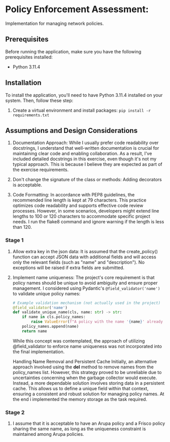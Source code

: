 # Policy Enforcement Assessment:

Implementation for managing network policies.

## Prerequisites

Before running the application, make sure you have the following prerequisites installed:
- Python 3.11.4
## Installation

To install the application, you'll need to have Python 3.11.4 installed on your system. Then, follow these step:
1. Create a virtual environment and install packages: `pip install -r requirements.txt`


## Assumptions and Design Considerations

1. Documentation Approach:
While I usually prefer code readability over docstrings,
I understand that well-written documentation is crucial for maintaining clear code and enabling collaboration. 
As a result, I've included detailed docstrings in this exercise, 
even though it's not my typical approach. 
This is because I believe they are expected as part of the exercise requirements.

2. Don't change the signature of the class or methods:
Adding decorators is acceptable.

3. Code Formatting: 
In accordance with PEP8 guidelines, the recommended line length is kept at 79 characters. This practice optimizes code
readability and supports effective code review processes. However, in some scenarios, developers might extend line 
lengths to 100 or 120 characters to accommodate specific project needs. 
I run the flake8 command and ignore warning if the length is less than 120.



### Stage 1

1. Allow extra key in the json data:
It is assumed that the create_policy() function can accept JSON data with additional fields and will access only
the relevant fields (such as "name" and "description"). No exceptions will be raised if extra fields are submitted.


2. Implement name uniqueness:
The project's core requirement is that policy names should be unique to avoid ambiguity and ensure proper management.
I considered using Pydantic's `@field_validator('name')` to validate unique policy names: 
    ```python
    # Example validation mechanism (not actually used in the project)
    @field_validator('name')
    def validate_unique_name(cls, name: str) -> str:
        if name in cls.policy_names:
            raise ValueError(f"A policy with the name '{name}' already exists. Please choose a unique name.")
        policy_names.append(name)
        return name
    ```

    While this concept was contemplated, the approach of utilizing @field_validator to enforce name uniqueness was not incorporated into the final implementation.
    
    Handling Name Removal and Persistent Cache
    Initially, an alternative approach involved using the __del__ method to remove names from the policy_names list. However, this strategy proved to be unreliable due to uncertainties concerning when the garbage collector would execute. Instead, a more dependable solution involves storing data in a persistent cache. This allows us to define a unique field within that context, ensuring a consistent and robust solution for managing policy names.
    At the end i implemented the memory storage as the task required.

### Stage 2
1. I assume that it is acceptable to have an Arupa policy and a Frisco policy sharing the same name, 
as long as the uniqueness constraint is maintained among Arupa policies.